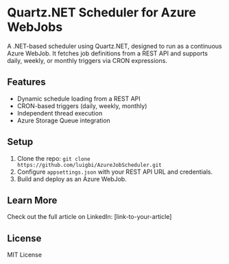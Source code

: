 # Quartz.NET Scheduler for Azure WebJobs

A .NET-based scheduler using Quartz.NET, designed to run as a continuous Azure WebJob. It fetches job definitions from a REST API and supports daily, weekly, or monthly triggers via CRON expressions.

## Features
- Dynamic schedule loading from a REST API
- CRON-based triggers (daily, weekly, monthly)
- Independent thread execution
- Azure Storage Queue integration

## Setup
1. Clone the repo: `git clone https://github.com/luigbi/AzureJobScheduler.git`
2. Configure `appsettings.json` with your REST API URL and credentials.
3. Build and deploy as an Azure WebJob.

## Learn More
Check out the full article on LinkedIn: [link-to-your-article]

## License
MIT License
